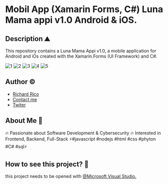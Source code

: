 # Mobil App (Xamarin Forms, C#) Luna Mama appi v1.0 Android & iOS.

## Description ⛰ 

This repository contains a Luna Mama Appi v1.0, a mobile application for Android and iOs created with the Xamarin.Forms (UI Framework) and C#.

![1](https://github.com/Richard-Rico/Mobil-App-Xamarin-Forms-Luna-Mama-appi-v1.0/assets/104793974/3e324ed7-64bf-4fd0-af5f-125d8a0daf99)
![2](https://github.com/Richard-Rico/Mobil-App-Xamarin-Forms-Luna-Mama-appi-v1.0/assets/104793974/8890f4a3-6949-49de-8a85-3dd0dc08d9af)
![3](https://github.com/Richard-Rico/Mobil-App-Xamarin-Forms-Luna-Mama-appi-v1.0/assets/104793974/d86637c0-9ffd-457c-9f29-cb0b86d7a428)
![4](https://github.com/Richard-Rico/Mobil-App-Xamarin-Forms-Luna-Mama-appi-v1.0/assets/104793974/106c86ba-49d0-4d87-a1da-4e8a5514b392)
![5](https://github.com/Richard-Rico/Mobil-App-Xamarin-Forms-Luna-Mama-appi-v1.0/assets/104793974/7eb0694f-8367-430f-9be6-04b9f5ef70dd)



## Author ©

- [Richard Rico](https://github.com/Richard-Rico)
- [Contact me](info@richard-rico.com)
- [Twiter](https://twitter.com/rico_code)

## About Me 🚀

🔥 Passionate about Software Development & Cybersecurity 🔥 Interested in Frontend, Backend, Full-Stack ⚡#javascript #nodejs #html #css #phyton #C# #sql⚡

## How to see this project? 🔎

this project needs to be opened with [@Microsoft Visual Studio.](https://visualstudio.microsoft.com/)
